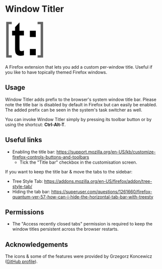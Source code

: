 Window Titler
=============

![icon](icons/dark/icon-128.png)

A Firefox extension that lets you add a custom per-window title. Useful if you like to have topically themed Firefox windows.

Usage
-----
Window Titler adds prefix to the browser's system window title bar. Please note the title bar is disabled by default in Firefox but can easily be enabled. The added prefix can be seen in the system's task switcher as well.

You can invoke Window Titler simply by pressing its toolbar button or by using the shortcut: **Ctrl-Alt-T**.

Useful links
------------
* Enabling the title bar: https://support.mozilla.org/en-US/kb/customize-firefox-controls-buttons-and-toolbars
    * Tick the "Title bar" checkbox in the customisation screen.
    
If you want to keep the title bar & move the tabs to the sidebar:
* Tree Style Tab: https://addons.mozilla.org/en-US/firefox/addon/tree-style-tab/
* Hiding the tab bar: https://superuser.com/questions/1261660/firefox-quantum-ver-57-how-can-i-hide-the-horizontal-tab-bar-with-treesty

Permissions
-----------
* The "Access recently closed tabs" permission is required to keep the window titles persistent across the browser restarts.

Acknowledgements
----------------
The icons & some of the features were provided by Grzegorz Koncewicz ([GitHub profile](https://github.com/orchee)).

